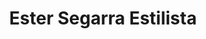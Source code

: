 ---
title: "Ester Segarra Estilista"
url: /les-borges-blanques/ester-segarra-estilista/
shop: Friseur
---